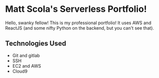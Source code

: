 # Matt Scola's Serverless Portfolio!

Hello, swanky fellow! This is my professional portfolio! It uses AWS and ReactJS (and some nifty Python on the backend, but you can't see that).

## Technologies Used
- Git and gitlab
- SSH
- EC2 and AWS
- Cloud9